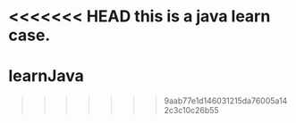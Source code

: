 <<<<<<< HEAD
this is a java learn case.
=======
# learnJava
>>>>>>> 9aab77e1d146031215da76005a142c3c10c26b55
